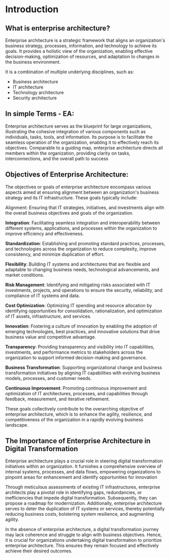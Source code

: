 # Introduction

## What is enterprise architecture? ##


Enterprise architecture is a strategic framework that aligns an organization's business strategy, processes, information, and technology to achieve its goals. It provides a holistic view of the organization, enabling effective decision-making, optimization of resources, and adaptation to changes in the business environment.

It is a combination of multiple underlying disciplines, such as:

* Business architecture
* IT architecture
* Technology architecture
* Security architecture

## In simple Terms - EA: ##

Enterprise architecture serves as the blueprint for large organizations, illustrating the cohesive integration of various components such as individuals, tasks, tools, and information. Its purpose is to facilitate the seamless operation of the organization, enabling it to effectively reach its objectives. Comparable to a guiding map, enterprise architecture directs all members within the organization, providing clarity on tasks, interconnections, and the overall path to success

## Objectives of Enterprise Architecture: ##

The objectives or goals of enterprise architecture encompass various aspects aimed at ensuring alignment between an organization's business strategy and its IT infrastructure. These goals typically include:

Alignment: Ensuring that IT strategies, initiatives, and investments align with the overall business objectives and goals of the organization.

**Integration**: Facilitating seamless integration and interoperability between different systems, applications, and processes within the organization to improve efficiency and effectiveness.

**Standardization**: Establishing and promoting standard practices, processes, and technologies across the organization to reduce complexity, improve consistency, and minimize duplication of effort.

**Flexibility**: Building IT systems and architectures that are flexible and adaptable to changing business needs, technological advancements, and market conditions.

**Risk Management**: Identifying and mitigating risks associated with IT investments, projects, and operations to ensure the security, reliability, and compliance of IT systems and data.

**Cost Optimization**: Optimizing IT spending and resource allocation by identifying opportunities for consolidation, rationalization, and optimization of IT assets, infrastructure, and services.

**Innovation**: Fostering a culture of innovation by enabling the adoption of emerging technologies, best practices, and innovative solutions that drive business value and competitive advantage.

**Transparency**: Providing transparency and visibility into IT capabilities, investments, and performance metrics to stakeholders across the organization to support informed decision-making and governance.

**Business Transformation**: Supporting organizational change and business transformation initiatives by aligning IT capabilities with evolving business models, processes, and customer needs.

**Continuous Improvement**: Promoting continuous improvement and optimization of IT architectures, processes, and capabilities through feedback, measurement, and iterative refinement.

These goals collectively contribute to the overarching objective of enterprise architecture, which is to enhance the agility, resilience, and competitiveness of the organization in a rapidly evolving business landscape.

## The Importance of Enterprise Architecture in Digital Transformation ##

Enterprise architecture plays a crucial role in steering digital transformation initiatives within an organization. It furnishes a comprehensive overview of internal systems, processes, and data flows, empowering organizations to pinpoint areas for enhancement and identify opportunities for innovation

Through meticulous assessments of existing IT infrastructures, enterprise architects play a pivotal role in identifying gaps, redundancies, or inefficiencies that impede digital transformation. Subsequently, they can propose a roadmap for modernization. Additionally, enterprise architecture serves to deter the duplication of IT systems or services, thereby potentially reducing business costs, bolstering system resilience, and augmenting agility.

In the absence of enterprise architecture, a digital transformation journey may lack coherence and struggle to align with business objectives. Hence, it is crucial for organizations undertaking digital transformation to prioritize enterprise architecture. This ensures they remain focused and effectively achieve their desired outcomes.
